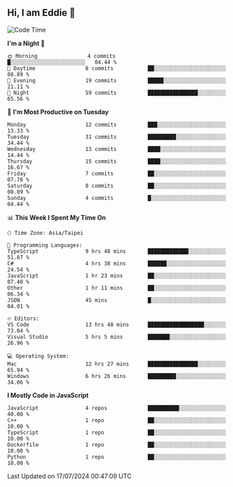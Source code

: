 ## Hi, I am Eddie 👋

<!--START_SECTION:waka-->
![Code Time](http://img.shields.io/badge/Code%20Time-211%20hrs%202%20mins-blue)

**I'm a Night 🦉** 

```text
🌞 Morning                4 commits           █░░░░░░░░░░░░░░░░░░░░░░░░   04.44 % 
🌆 Daytime                8 commits           ██░░░░░░░░░░░░░░░░░░░░░░░   08.89 % 
🌃 Evening                19 commits          █████░░░░░░░░░░░░░░░░░░░░   21.11 % 
🌙 Night                  59 commits          ████████████████░░░░░░░░░   65.56 % 
```
📅 **I'm Most Productive on Tuesday** 

```text
Monday                   12 commits          ███░░░░░░░░░░░░░░░░░░░░░░   13.33 % 
Tuesday                  31 commits          █████████░░░░░░░░░░░░░░░░   34.44 % 
Wednesday                13 commits          ████░░░░░░░░░░░░░░░░░░░░░   14.44 % 
Thursday                 15 commits          ████░░░░░░░░░░░░░░░░░░░░░   16.67 % 
Friday                   7 commits           ██░░░░░░░░░░░░░░░░░░░░░░░   07.78 % 
Saturday                 8 commits           ██░░░░░░░░░░░░░░░░░░░░░░░   08.89 % 
Sunday                   4 commits           █░░░░░░░░░░░░░░░░░░░░░░░░   04.44 % 
```


📊 **This Week I Spent My Time On** 

```text
🕑︎ Time Zone: Asia/Taipei

💬 Programming Languages: 
TypeScript               9 hrs 48 mins       █████████████░░░░░░░░░░░░   51.87 % 
C#                       4 hrs 38 mins       ██████░░░░░░░░░░░░░░░░░░░   24.54 % 
JavaScript               1 hr 23 mins        ██░░░░░░░░░░░░░░░░░░░░░░░   07.40 % 
Other                    1 hr 11 mins        ██░░░░░░░░░░░░░░░░░░░░░░░   06.34 % 
JSON                     45 mins             █░░░░░░░░░░░░░░░░░░░░░░░░   04.01 % 

🔥 Editors: 
VS Code                  13 hrs 48 mins      ██████████████████░░░░░░░   73.04 % 
Visual Studio            5 hrs 5 mins        ███████░░░░░░░░░░░░░░░░░░   26.96 % 

💻 Operating System: 
Mac                      12 hrs 27 mins      ████████████████░░░░░░░░░   65.94 % 
Windows                  6 hrs 26 mins       █████████░░░░░░░░░░░░░░░░   34.06 % 
```

**I Mostly Code in JavaScript** 

```text
JavaScript               4 repos             ██████████░░░░░░░░░░░░░░░   40.00 % 
C++                      1 repo              ██░░░░░░░░░░░░░░░░░░░░░░░   10.00 % 
TypeScript               1 repo              ██░░░░░░░░░░░░░░░░░░░░░░░   10.00 % 
Dockerfile               1 repo              ██░░░░░░░░░░░░░░░░░░░░░░░   10.00 % 
Python                   1 repo              ██░░░░░░░░░░░░░░░░░░░░░░░   10.00 % 
```




 Last Updated on 17/07/2024 00:47:09 UTC
<!--END_SECTION:waka-->
